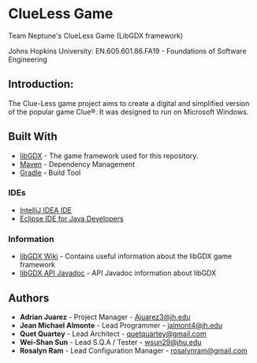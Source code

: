 # ClueLess Game 

Team Neptune's ClueLess Game (LibGDX framework)

Johns Hopkins University: EN.605.601.86.FA19 - Foundations of Software Engineering

## Introduction: 
The Clue-Less game project aims to create a digital and simplified version of the popular game Clue®. It was designed to run on Microsoft Windows.

## Built With

* [libGDX](https://github.com/libgdx/libgdx) - The game framework used for this repository.
* [Maven](https://maven.apache.org/) - Dependency Management
* [Gradle](https://gradle.org/) - Build Tool

### IDEs

* [IntelliJ IDEA IDE](https://www.jetbrains.com/idea/download/#section=windows)
* [Eclipse IDE for Java Developers](https://www.eclipse.org/downloads/packages/) 

### Information

* [libGDX Wiki](https://github.com/libgdx/libgdx/wiki) - Contains useful information about the libGDX game framework
* [libGDX API Javadoc](https://libgdx.badlogicgames.com/ci/nightlies/docs/api/) - API Javadoc information about libGDX   

## Authors

* **Adrian Juarez**        - Project Manager            - [Ajuarez3@jh.edu](Ajuarez3@jh.edu)
* **Jean Michael Almonte** - Lead Programmer            - [jalmont4@jh.edu](jalmont4@jh.edu)
* **Quet Quartey**         - Lead Architect             - [quetquartey@gmail.com](quetquartey@gmail.com)
* **Wei-Shan Sun**         - Lead S.Q.A / Tester        - [wsun29@jhu.edu](wsun29@jhu.edu)
* **Rosalyn Ram**          - Lead Configuration Manager - [rosalynram@gmail.com](rosalynram@gmail.com)


